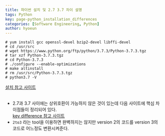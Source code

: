 ```yaml
---
title: 파이썬 설치 및 2.7 3.7 차이 설명
tags: Python
key: page-python_installation_differences
categories: [Software Engineering, Python]
author: hyoeun
---
```


```console
# yum install gcc openssl-devel bzip2-devel libffi-devel
# cd /usr/src
# wget https://www.python.org/ftp/python/3.7.3/Python-3.7.3.tgz
# tar xzf Python-3.7.3.tgz
# cd Python-3.7.3
# ./configure --enable-optimizations
# make altinstall
# rm /usr/src/Python-3.7.3.tgz
# python3.7 -V
```
[설치 참고 사이트](https://tecadmin.net/install-python-3-7-on-centos/)
<br>
<br>

* 2.7과 3.7 사이에는 상위호환이 가능하지 않은 것이 있는데 다음 사이트에 핵심 차이점들이 정리되어 있다.<br>
[key difference 참고 사이트](https://jaxenter.com/differences-python-2-3-148432.html)
* ```2to3``` 라는 tool을 이용하면 완벽하지는 않지만 version 2의 코드를 version 3의 코드로 어느정도 변환시켜준다.